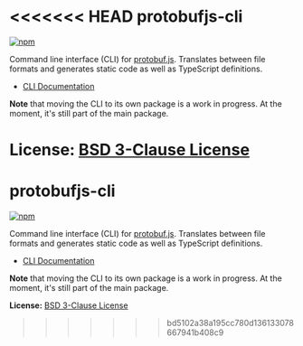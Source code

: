 <<<<<<< HEAD
protobufjs-cli
==============
[![npm](https://img.shields.io/npm/v/protobufjscli.svg)](https://www.npmjs.com/package/protobufjs-cli)

Command line interface (CLI) for [protobuf.js](https://github.com/dcodeIO/protobuf.js). Translates between file formats and generates static code as well as TypeScript definitions.

* [CLI Documentation](https://github.com/dcodeIO/protobuf.js#command-line)

**Note** that moving the CLI to its own package is a work in progress. At the moment, it's still part of the main package.

**License:** [BSD 3-Clause License](https://opensource.org/licenses/BSD-3-Clause)
=======
protobufjs-cli
==============
[![npm](https://img.shields.io/npm/v/protobufjscli.svg)](https://www.npmjs.com/package/protobufjs-cli)

Command line interface (CLI) for [protobuf.js](https://github.com/dcodeIO/protobuf.js). Translates between file formats and generates static code as well as TypeScript definitions.

* [CLI Documentation](https://github.com/dcodeIO/protobuf.js#command-line)

**Note** that moving the CLI to its own package is a work in progress. At the moment, it's still part of the main package.

**License:** [BSD 3-Clause License](https://opensource.org/licenses/BSD-3-Clause)
>>>>>>> bd5102a38a195cc780d136133078667941b408c9
